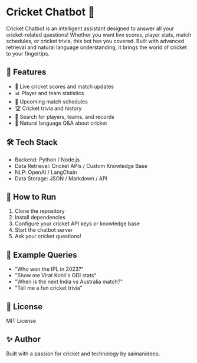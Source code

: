 
# Cricket Chatbot 🏏

Cricket Chatbot is an intelligent assistant designed to answer all your cricket-related questions! Whether you want live scores, player stats, match schedules, or cricket trivia, this bot has you covered. Built with advanced retrieval and natural language understanding, it brings the world of cricket to your fingertips.


## 🚀 Features
- 🏏 Live cricket scores and match updates
- 📊 Player and team statistics
- 📅 Upcoming match schedules
- 🏆 Cricket trivia and history
- 🔎 Search for players, teams, and records
- 💬 Natural language Q&A about cricket


## 🛠 Tech Stack
- Backend: Python / Node.js
- Data Retrieval: Cricket APIs / Custom Knowledge Base
- NLP: OpenAI / LangChain
- Data Storage: JSON / Markdown / API


## 📁 How to Run
1. Clone the repository
2. Install dependencies
3. Configure your cricket API keys or knowledge base
4. Start the chatbot server
5. Ask your cricket questions!


## 🧪 Example Queries
- "Who won the IPL in 2023?"
- "Show me Virat Kohli's ODI stats"
- "When is the next India vs Australia match?"
- "Tell me a fun cricket trivia"



## 📌 License
MIT License


## ✨ Author
Built with a passion for cricket and technology by saimanideep.

